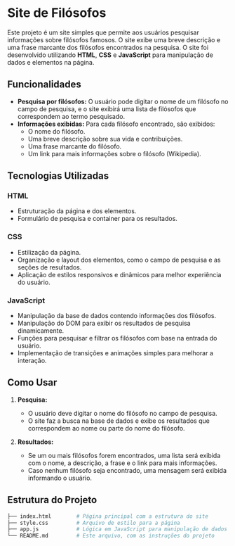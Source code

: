 # Site de Filósofos

Este projeto é um site simples que permite aos usuários pesquisar informações sobre filósofos famosos. O site exibe uma breve descrição e uma frase marcante dos filósofos encontrados na pesquisa. O site foi desenvolvido utilizando **HTML**, **CSS** e **JavaScript** para manipulação de dados e elementos na página.

## Funcionalidades

- **Pesquisa por filósofos:** O usuário pode digitar o nome de um filósofo no campo de pesquisa, e o site exibirá uma lista de filósofos que correspondem ao termo pesquisado.
- **Informações exibidas:** Para cada filósofo encontrado, são exibidos:
  - O nome do filósofo.
  - Uma breve descrição sobre sua vida e contribuições.
  - Uma frase marcante do filósofo.
  - Um link para mais informações sobre o filósofo (Wikipedia).
  
## Tecnologias Utilizadas

### HTML
- Estruturação da página e dos elementos.
- Formulário de pesquisa e container para os resultados.

### CSS
- Estilização da página.
- Organização e layout dos elementos, como o campo de pesquisa e as seções de resultados.
- Aplicação de estilos responsivos e dinâmicos para melhor experiência do usuário.

### JavaScript
- Manipulação da base de dados contendo informações dos filósofos.
- Manipulação do DOM para exibir os resultados de pesquisa dinamicamente.
- Funções para pesquisar e filtrar os filósofos com base na entrada do usuário.
- Implementação de transições e animações simples para melhorar a interação.

## Como Usar

1. **Pesquisa:**
   - O usuário deve digitar o nome do filósofo no campo de pesquisa.
   - O site faz a busca na base de dados e exibe os resultados que correspondem ao nome ou parte do nome do filósofo.
   
2. **Resultados:**
   - Se um ou mais filósofos forem encontrados, uma lista será exibida com o nome, a descrição, a frase e o link para mais informações.
   - Caso nenhum filósofo seja encontrado, uma mensagem será exibida informando o usuário.

## Estrutura do Projeto

```bash
├── index.html        # Página principal com a estrutura do site
├── style.css         # Arquivo de estilo para a página
├── app.js            # Lógica em JavaScript para manipulação de dados e interatividade
└── README.md         # Este arquivo, com as instruções do projeto
